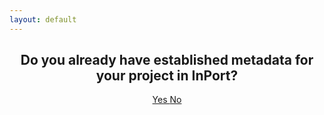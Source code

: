 ```yaml
---
layout: default
---
```


## <center>Do you already have established metadata for your project in InPort?</center>

<center><a href="{{ '/docs/Document-Data-in-InPort' | relative_url }}" class="btn btn-custom fs-6 mb-4 mb-md-0">
  Yes
</a> <a href="{{ '/docs/.html/Create-InPort' | relative_url }}" class="btn btn-custom fs-6 mb-4 mb-md-0">
  No
</a></center>